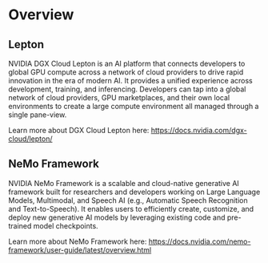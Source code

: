# Overview

## Lepton

NVIDIA DGX Cloud Lepton is an AI platform that connects developers to global GPU compute across a network of cloud providers to drive rapid 
innovation in the era of modern AI. It provides a unified experience across development, training, and inferencing. Developers can tap into a 
global network of cloud providers, GPU marketplaces, and their own local environments to create a large compute environment 
all managed through a single pane-view.

Learn more about DGX Cloud Lepton here: https://docs.nvidia.com/dgx-cloud/lepton/

## NeMo Framework

NVIDIA NeMo Framework is a scalable and cloud-native generative AI framework built for researchers and developers working on Large Language Models, 
Multimodal, and Speech AI (e.g., Automatic Speech Recognition and Text-to-Speech). It enables users to efficiently create, customize, and deploy 
new generative AI models by leveraging existing code and pre-trained model checkpoints.

Learn more about NeMo Framework here: https://docs.nvidia.com/nemo-framework/user-guide/latest/overview.html
